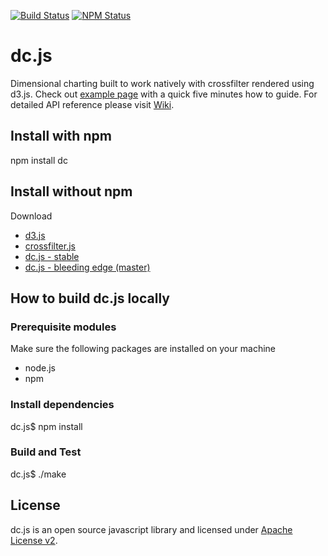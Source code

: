 [![Build Status](https://secure.travis-ci.org/NickQiZhu/dc.js.png)](http://travis-ci.org/NickQiZhu/dc.js)
[![NPM Status](https://badge.fury.io/js/dc.png)](http://badge.fury.io/js/dc)

dc.js
=====

Dimensional charting built to work natively with crossfilter rendered using d3.js. Check out
[example page](http://nickqizhu.github.com/dc.js/) with a quick five minutes how to guide. For
detailed API reference please visit [Wiki](https://github.com/NickQiZhu/dc.js/wiki).


Install with npm
--------------------
npm install dc


Install without npm
--------------------
Download
* [d3.js](https://github.com/mbostock/d3)
* [crossfilter.js](https://github.com/square/crossfilter)
* [dc.js - stable](https://github.com/NickQiZhu/dc.js/releases)
* [dc.js - bleeding edge (master)](https://github.com/NickQiZhu/dc.js)


How to build dc.js locally
---------------------------

### Prerequisite modules

Make sure the following packages are installed on your machine
* node.js
* npm

### Install dependencies

dc.js$ npm install

### Build and Test

dc.js$ ./make


License
--------------------

dc.js is an open source javascript library and licensed under
[Apache License v2](http://www.apache.org/licenses/LICENSE-2.0.html).
